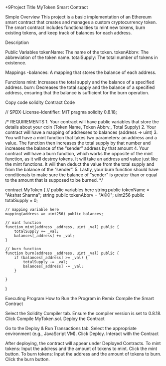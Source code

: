 +9Project Title
MyToken Smart Contract

Simple Overview
This project is a basic implementation of an Ethereum smart contract that creates and manages a custom cryptocurrency token. The smart contract includes functionalities to mint new tokens, burn existing tokens, and keep track of balances for each address.

Description

Public Variables
tokenName: The name of the token.
tokenAbbrv: The abbreviation of the token name.
totalSupply: The total number of tokens in existence.

Mappings
-balances: A mapping that stores the balance of each address.

Functions
mint: Increases the total supply and the balance of a specified address.
burn: Decreases the total supply and the balance of a specified address, ensuring that the balance is sufficient for the burn operation.

Copy code solidity Contract Code

// SPDX-License-Identifier: MIT
pragma solidity 0.8.18;

/*
       REQUIREMENTS
    1. Your contract will have public variables that store the details about your coin (Token Name, Token Abbrv., Total Supply)
    2. Your contract will have a mapping of addresses to balances (address => uint)
    3. You will have a mint function that takes two parameters: an address and a value. 
       The function then increases the total supply by that number and increases the balance 
       of the “sender” address by that amount
    4. Your contract will have a burn function, which works the opposite of the mint function, as it will destroy tokens. 
       It will take an address and value just like the mint functions. It will then deduct the value from the total supply 
       and from the balance of the “sender”.
    5. Lastly, your burn function should have conditionals to make sure the balance of "sender" is greater than or equal 
       to the amount that is supposed to be burned.
*/

contract MyToken {
    // public variables here
    string public tokenName = "Akshat Sharma";
    string public tokenAbbrv = "AKKI";
    uint256 public totalSupply = 0;

    // mapping variable here
    mapping(address => uint256) public balances;

    // mint function
    function mint(address _address, uint _val) public {
        totalSupply += _val;
        balances[_address] += _val;
    }

    // burn function
    function burn(address _address, uint _val) public {
        if (balances[_address] >= _val) {
            totalSupply -= _val;
            balances[_address] -= _val;
        }
        
    }
}

Executing Program
How to Run the Program in Remix
Compile the Smart Contract

Select the Solidity Compiler tab.
Ensure the compiler version is set to 0.8.18.
Click Compile MyToken.sol.
Deploy the Contract

Go to the Deploy & Run Transactions tab.
Select the appropriate environment (e.g., JavaScript VM).
Click Deploy.
Interact with the Contract

After deploying, the contract will appear under Deployed Contracts.
To mint tokens:
Input the address and the amount of tokens to mint.
Click the mint button.
To burn tokens:
Input the address and the amount of tokens to burn.
Click the burn button.

